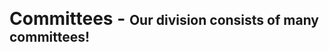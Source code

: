 <p>
    <span style="font-size: 2em; font-weight:bold;">Committees - </span>
    <span style="font-size: 1.5em; font-weight:bold;">Our division consists of many committees!</span>
</p>
